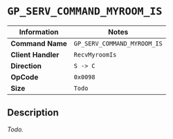 # `GP_SERV_COMMAND_MYROOM_IS`

| Information               | Notes |
|---                        |---    |
| **Command Name**          | `GP_SERV_COMMAND_MYROOM_IS` |
| **Client Handler**        | `RecvMyroomIs` |
| **Direction**             | `S -> C` |
| **OpCode**                | `0x0098` |
| **Size**                  | `Todo` |

## Description

_Todo._
